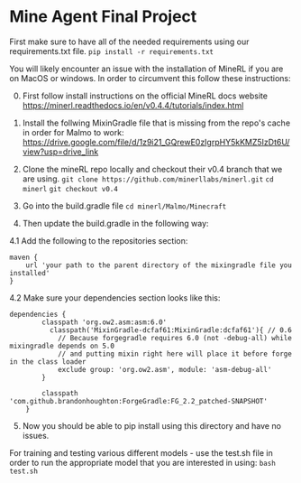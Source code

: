 # Mine Agent Final Project
First make sure to have all of the needed requirements using our requirements.txt file.
```pip install -r requirements.txt```

You will likely encounter an issue with the installation of MineRL if you are on MacOS or windows. In order to circumvent this follow these instructions:

0. First follow install instructions on the official MineRL docs website
https://minerl.readthedocs.io/en/v0.4.4/tutorials/index.html

1. Install the follwing MixinGradle file that is missing from the repo's cache in order for Malmo to work:
https://drive.google.com/file/d/1z9i21_GQrewE0zIgrpHY5kKMZ5IzDt6U/view?usp=drive_link

2. Clone the mineRL repo locally and checkout their v0.4 branch that we are using.
```git clone https://github.com/minerllabs/minerl.git```
```cd minerl```
```git checkout v0.4```

3. Go into the build.gradle file
```cd minerl/Malmo/Minecraft```

4. Then update the build.gradle in the following way:

4.1 Add the following to the repositories section:
```
maven {
    url 'your path to the parent directory of the mixingradle file you installed'
}
```

4.2 Make sure your dependencies section looks like this:
```
dependencies {
        classpath 'org.ow2.asm:asm:6.0'
          classpath('MixinGradle-dcfaf61:MixinGradle:dcfaf61'){ // 0.6
            // Because forgegradle requires 6.0 (not -debug-all) while mixingradle depends on 5.0
            // and putting mixin right here will place it before forge in the class loader
            exclude group: 'org.ow2.asm', module: 'asm-debug-all'
        }

        classpath 'com.github.brandonhoughton:ForgeGradle:FG_2.2_patched-SNAPSHOT'
    }
```

5. Now you should be able to pip install using this directory and have no issues.


For training and testing various different models - use the test.sh file in order to run the appropriate model that you are interested in using:
```bash test.sh```


